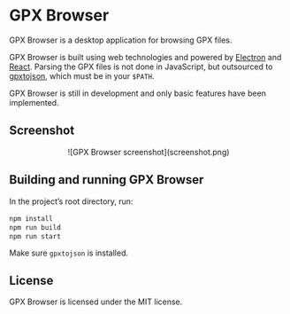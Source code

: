 # GPX Browser

GPX Browser is a desktop application for browsing GPX files.

GPX Browser is built using web technologies and powered by
[Electron](http://electron.atom.io/) and [React](https://facebook.github.io/react/).
Parsing the GPX files is not done in JavaScript, but outsourced to
[gpxtojson](https://github.com/thcyron/gpxtojson), which must be in your `$PATH`.

GPX Browser is still in development and only basic features have been implemented.

## Screenshot

<center>![GPX Browser screenshot](screenshot.png)</center>

## Building and running GPX Browser

In the project’s root directory, run:

    npm install
    npm run build
    npm run start

Make sure `gpxtojson` is installed.

## License

GPX Browser is licensed under the MIT license.
